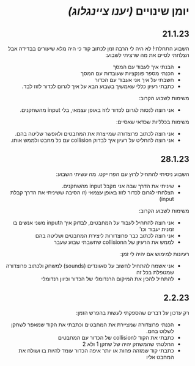 <div dir = "auto">
  
יומן שינויים _(יענו ציינגלוג)_
===

21.1.23
---
השבוע התחלתי!
לא היה לי הרבה זמן לכתוב קוד כי היה מלא שיעורים בבדידה אבל הצלחתי לסיים את מה שרציתי לשבוע:
- הבנתי איך לעבוד עם המסך
- הכנתי מספר פונקציות שעובדות עם המסך
- חשבתי על איך אני אעבוד עם הכדור
- כתבתי רעיון כללי שאמשיך בשבוע הבא על איך לגרום לכדור לזוז לבד.

  
משימות לשבוע הקרוב:
- אני רוצה לנסות לגרום לכדור לזוז באופן עצמאי, בלי input מהשחקנים.

  
משימות בכלליות שכדאי שאסיים:
- אני רוצה לכתוב פרוצדורה שמייצרת את המחבטים ולאפשר שליטה בהם.
- אני רוצה להחליט על רעיון איך לבדוק collision עם כל מחבט ולממש אותו.

28.1.23
---
השבוע ניסיתי להתחיל לרוץ עם הפרוייקט.
מה עשיתי השבוע:
- שיניתי את הדרך שבה אני מקבל input מהשחקנים.
- הצלחתי לגרום לכדור לזוז באופן עצמאי (זו הסיבה ששיניתי את הדרך קבלת input)

  
משימות לשבוע הקרוב:
- אני רוצה להתחיל לעבוד על המחבטים, לבדוק איך הinput משני אנשים בו זמנית יעבוד וכו'
- אני רוצה לכתוב כבר פרוצדורות ליצירת המחבטים ושליטה בהם
- לממש את הרעיון של הcollision שחשבתי שבוע שעבר
  
רעיונות למימוש אם יהיה לי זמן:
- אני אשמח להתחיל לחשוב על סאוונדים (sounds) למשחק ולכתוב פרוצדורה שמטפלת בכל זה
- להתחיל להכין את המיקום הרנדומלי של הכדור וכיוון רנדומלי
  
 2.2.23
 ---
  רק עדכון על דברים שהספקתי לעשות בהפרש הזמן:
  - הכנתי פרוצדורה שמציירת את המחבטים וכתבתי את הקוד שמאפר לשחקן לשלוט בהם.
  - כתבתי את הקוד לcollision של הכדור עם המחבטים
  - החלטתי שהמשחק יהיה של שחקן 1 ולא 2
  - כתבתי קוד שמזהה פחות או יותר איפה הכדור עומד להיות בו ושולח את המחבט אליו 

